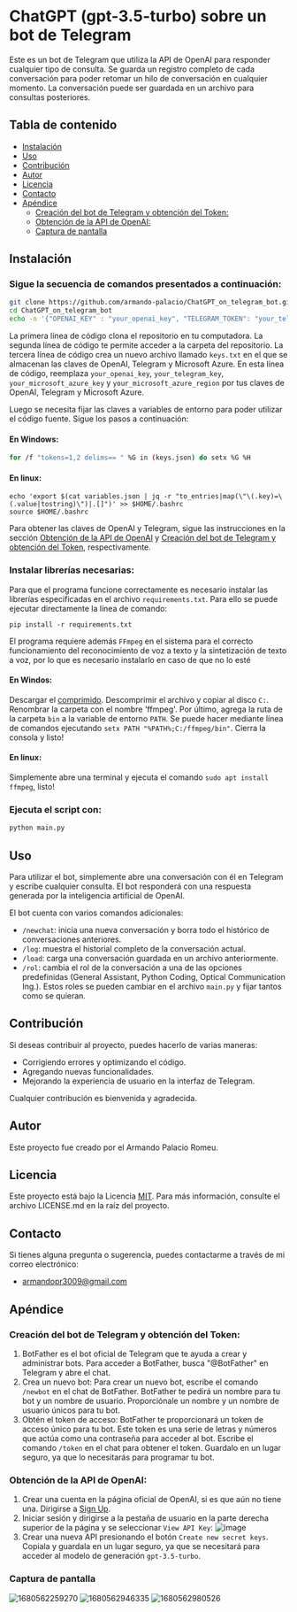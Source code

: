# ChatGPT (gpt-3.5-turbo) sobre un bot de Telegram

Este es un bot de Telegram que utiliza la API de OpenAI para responder cualquier tipo de consulta. Se guarda un registro completo de cada conversación para poder retomar un hilo de conversación en cualquier momento. La conversación puede ser guardada en un archivo para consultas posteriores.

## Tabla de contenido

- [Instalación](#instalación)
- [Uso](#uso)
- [Contribución](#contribución)
- [Autor](#autor)
- [Licencia](#licencia)
- [Contacto](#contacto)
- [Apéndice](#apendice)
  - [Creación del bot de Telegram y obtención del Token:](#creación-del-bot-de-telegram-y-obtención-del-token)
  - [Obtención de la API de OpenAI:](#obtención-de-la-api-de-openai)
  - [Captura de pantalla](#captura-de-pantallas)

## Instalación

### Sigue la secuencia de comandos presentados a continuación:

```bash
git clone https://github.com/armando-palacio/ChatGPT_on_telegram_bot.git
cd ChatGPT_on_telegram_bot
echo -n '{"OPENAI_KEY" : "your_openai_key", "TELEGRAM_TOKEN": "your_telegram_key", "SPEECH_KEY":"your_microsoft_azure_key", "SPEECH_REGION": "your_microsoft_azure_region"}' > keys.json
```

La primera línea de código clona el repositorio en tu computadora. La segunda línea de código te permite acceder a la carpeta del repositorio. La tercera línea de código crea un nuevo archivo llamado `keys.txt` en el que se almacenan las claves de OpenAI, Telegram y Microsoft Azure. En esta línea de código, reemplaza `your_openai_key`, `your_telegram_key`, `your_microsoft_azure_key` y `your_microsoft_azure_region` por tus claves de OpenAI, Telegram y Microsoft Azure.

Luego se necesita fijar las claves a variables de entorno para poder utilizar el código fuente. Sigue los pasos a continuación:

#### En Windows:

```bash
for /f "tokens=1,2 delims== " %G in (keys.json) do setx %G %H
```

#### En linux:

```
echo 'export $(cat variables.json | jq -r "to_entries|map(\"\(.key)=\(.value|tostring)\")|.[]")' >> $HOME/.bashrc
source $HOME/.bashrc
```

Para obtener las claves de OpenAI y Telegram, sigue las instrucciones en la sección [Obtención de la API de OpenAI](#obtención-de-la-api-de-openai) y [Creación del bot de Telegram y obtención del Token](#creación-del-bot-de-telegram-y-obtención-del-token), respectivamente.

### Instalar librerías necesarias:

Para que el programa funcione correctamente es necesario instalar las librerías especificadas en el archivo `requirements.txt`. Para ello se puede ejecutar directamente la línea de comando:

```
pip install -r requirements.txt
```

El programa requiere además `FFmpeg` en el sistema para el correcto funcionamiento del reconocimiento de voz a texto y la sintetización de texto a voz, por lo que es necesario instalarlo en caso de que no lo esté

#### En Windos:

Descargar el [comprimido](https://www.gyan.dev/ffmpeg/builds/ffmpeg-git-full.7z). Descomprimir el archivo y copiar al disco `C:`. Renombrar la carpeta con el nombre 'ffmpeg'. Por último, agrega la ruta de la carpeta `bin` a la variable de entorno `PATH`. Se puede hacer mediante línea de comandos ejecutando `setx PATH "%PATH%;C:/ffmpeg/bin"`. Cierra la consola y listo!

#### En linux:

Simplemente abre una terminal y ejecuta el comando `sudo apt install ffmpeg`, listo!

### Ejecuta el script con:

```bash
python main.py
```

## Uso

Para utilizar el bot, simplemente abre una conversación con él en Telegram y escribe cualquier consulta. El bot responderá con una respuesta generada por la inteligencia artificial de OpenAI.

El bot cuenta con varios comandos adicionales:

- `/newchat`: inicia una nueva conversación y borra todo el histórico de conversaciones anteriores.
- `/log`: muestra el historial completo de la conversación actual.
- `/load`: carga una conversación guardada en un archivo anteriormente.
- `/rol`: cambia el rol de la conversación a una de las opciones predefinidas (General Assistant, Python Coding, Optical Communication Ing.). Estos roles se pueden cambiar en el archivo `main.py` y fijar tantos como se quieran.

## Contribución

Si deseas contribuir al proyecto, puedes hacerlo de varias maneras:

- Corrigiendo errores y optimizando el código.
- Agregando nuevas funcionalidades.
- Mejorando la experiencia de usuario en la interfaz de Telegram.

Cualquier contribución es bienvenida y agradecida.

## Autor

Este proyecto fue creado por el Armando Palacio Romeu.

## Licencia

Este proyecto está bajo la Licencia [MIT](https://choosealicense.com/licenses/mit/). Para más información, consulte el archivo LICENSE.md en la raíz del proyecto.

## Contacto

Si tienes alguna pregunta o sugerencia, puedes contactarme a través de mi correo electrónico:

- armandopr3009@gmail.com

## Apéndice

### Creación del bot de Telegram y obtención del Token:

1. BotFather es el bot oficial de Telegram que te ayuda a crear y administrar bots. Para acceder a BotFather, busca "@BotFather" en Telegram y abre el chat.
2. Crea un nuevo bot: Para crear un nuevo bot, escribe el comando `/newbot` en el chat de BotFather. BotFather te pedirá un nombre para tu bot y un nombre de usuario. Proporciónale un nombre y un nombre de usuario únicos para tu bot.
3. Obtén el token de acceso: BotFather te proporcionará un token de acceso único para tu bot. Este token es una serie de letras y números que actúa como una contraseña para acceder al bot. Escribe el comando `/token` en el chat para obtener el token. Guardalo en un lugar seguro, ya que lo necesitarás para programar tu bot.

### Obtención de la API de OpenAI:

1. Crear una cuenta en la página oficial de OpenAI, si es que aún no tiene una. Dirigirse a [Sign Up](https://auth0.openai.com/u/signup/identifier?state=hKFo2SA1X2txWlpXTS1TQTJWX0F1MjFvNDh3WUFGLXpSNWgzMaFur3VuaXZlcnNhbC1sb2dpbqN0aWTZIFM1MlZnRDdneVZ5RDFQbXBZcC1VV0V3UVllWmtzSnNZo2NpZNkgRFJpdnNubTJNdTQyVDNLT3BxZHR3QjNOWXZpSFl6d0Q).
2. Iniciar sesión y dirigirse a la pestaña de usuario en la parte derecha superior de la página y se seleccionar `View API Key`:
   ![image](https://user-images.githubusercontent.com/66741745/229366334-f2acf173-969b-475e-82ca-61e4d984ac3c.png)
3. Crear una nueva API presionando el botón `Create new secret keys`. Copiala y guardala en un lugar seguro, ya que se necesitará para acceder al modelo de generación `gpt-3.5-turbo`.

### Captura de pantalla

![1680562259270](image/README/1680562259270.png)
![1680562946335](image/README/1680562946335.png)
![1680562980526](image/README/1680562980526.png)
